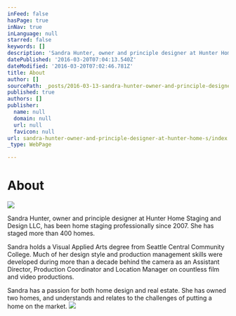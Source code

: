 ```yaml
---
inFeed: false
hasPage: true
inNav: true
inLanguage: null
starred: false
keywords: []
description: 'Sandra Hunter, owner and principle designer at Hunter Home Staging and Design LLC, has been home staging professionally since 2007. She has staged more than 400 homes.'
datePublished: '2016-03-20T07:04:13.540Z'
dateModified: '2016-03-20T07:02:46.781Z'
title: About
author: []
sourcePath: _posts/2016-03-13-sandra-hunter-owner-and-principle-designer-at-hunter-home-s.md
published: true
authors: []
publisher:
  name: null
  domain: null
  url: null
  favicon: null
url: sandra-hunter-owner-and-principle-designer-at-hunter-home-s/index.html
_type: WebPage

---
```

# About
![](https://the-grid-user-content.s3-us-west-2.amazonaws.com/5d2ef9dc-fa79-48e8-8ed2-720149863a64.jpg)

Sandra Hunter, owner and principle designer at Hunter Home Staging and Design LLC, has been home staging professionally since 2007\. She has staged more than 400 homes.

Sandra holds a Visual Applied Arts degree from Seattle Central Community College. Much of her design style and production management skills were developed during more than a decade behind the camera as an Assistant Director, Production Coordinator and Location Manager on countless film and video productions.

Sandra has a passion for both home design and real estate. She has owned two homes, and understands and relates to the challenges of putting a home on the market.
![](https://the-grid-user-content.s3-us-west-2.amazonaws.com/02695b30-b2f3-47d5-b558-1348def8b813.jpg)